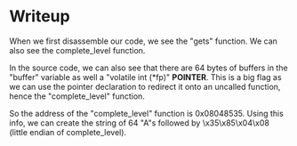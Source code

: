 # Writeup

When we first disassemble our code, we see the "gets" function. We can also see the complete\_level function.

In the source code, we can also see that there are 64 bytes of buffers in the "buffer" variable as well a "volatile int (*fp)" **POINTER**. This is a big flag as we can use the pointer declaration to redirect it onto an uncalled function, hence the "complete_level" function.

So the address of the "complete_level" function is 0x08048535. Using this info, we can create the string of 64 "A"s followed by \x35\x85\x04\x08 (little endian of complete_level).

